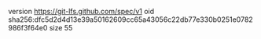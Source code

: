 version https://git-lfs.github.com/spec/v1
oid sha256:dfc5d2d4d13e39a50162609cc65a43056c22db77e330b0251e0782986f3f64e0
size 55
